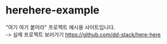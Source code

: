 # herehere-example
"여기 여기 붙어라" 프로젝트 예시용 사이트입니다.<br>
-> 실제 프로젝트 보러가기 https://github.com/dd-stack/here-here
